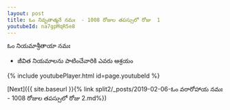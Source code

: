 ```yaml
---
layout: post
title: ఓం నివృతాత్మనే నమః  - 1008 రోజుల తపస్సులో రోజు  1
youtubeId: na7gpMqR5e8
---
```

 
 
 ఓం నియమాశ్రీతాయా నమః  
 
 -  జీవిత నియమాలను పాటించేవారికి ఎవరు ఆశ్రయం 
 
  
 
  
 
 
 
 
 
 


{% include youtubePlayer.html id=page.youtubeId %}
 
[Next]({{ site.baseurl }}{% link  split2/_posts/2019-02-06-ఓం వరారోహాయ నమః  - 1008 రోజుల తపస్సులో రోజు  2.md%})
 
